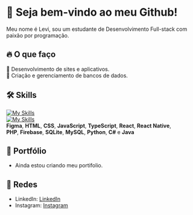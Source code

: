 # 🚀 Seja bem-vindo ao meu Github!

Meu nome é Levi, sou um estudante de Desenvolvimento Full-stack com paixão por programação.

## 🔥 O que faço
📱 Desenvolvimento de sites e aplicativos. <br>
🎲 Criação e gerenciamento de bancos de dados.

## 🛠 Skills
[![My Skills](https://skillicons.dev/icons?i=java,js,html,css,cs,ts,sqlite)](https://skillicons.dev) <br>
[![My Skills](https://skillicons.dev/icons?i=react,php,firebase,mysql,postgres,python,figma)](https://skillicons.dev)
<br>
**Figma**, **HTML**, **CSS**, **JavaScript**, **TypeScript**, **React**, **React Native**, <br>
**PHP**, **Firebase**, **SQLite**, **MySQL**, **Python**, **C#** e **Java**
## 💼 Portfólio

- Ainda estou criando meu portifolio.

## 💬 Redes

- LinkedIn: [LinkedIn](https://www.linkedin.com/in/levickl/)
- Instagram: [Instagram](https://www.instagram.com/levickl2/)
